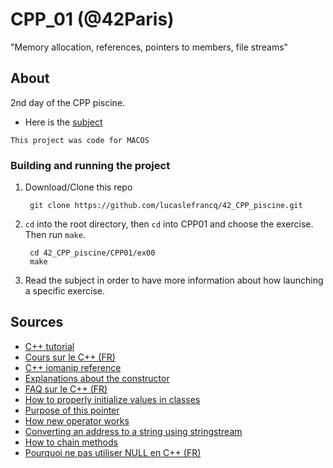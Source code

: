 # CPP_01 (@42Paris)

"Memory allocation, references, pointers to members, file streams"

## About

2nd day of the CPP piscine.

- Here is the [subject][1]

`This project was code for MACOS`

### Building and running the project

1. Download/Clone this repo

        git clone https://github.com/lucaslefrancq/42_CPP_piscine.git

2. `cd` into the root directory, then `cd` into CPP01 and choose the exercise. Then run `make`.

        cd 42_CPP_piscine/CPP01/ex00
        make

3.  Read the subject in order to have more information about how launching a specific exercise.
    
## Sources

- [C++ tutorial][2]
- [Cours sur le C++ (FR)][3]
- [C++ iomanip reference][4]
- [Explanations about the constructor][5]
- [FAQ sur le C++ (FR)][6]
- [How to properly initialize values in classes][7]
- [Purpose of this pointer][8]
- [How new operator works][9]
- [Converting an address to a string using stringstream][10]
- [How to chain methods][11]
- [Pourquoi ne pas utiliser NULL en C++ (FR)][12]

[1]: https://github.com/lucaslefrancq/42_CPP_piscine/blob/main/CPP01/cpp01.en.subject.pdf
[2]: http://www.cplusplus.com/files/tutorial.pdf
[3]: https://openclassrooms.com/fr/courses/1894236-programmez-avec-le-langage-c/1894377-quest-ce-que-le-c
[4]: http://www.cplusplus.com/reference/iomanip/
[5]: https://isocpp.org/wiki/faq/ctors#init-lists
[6]: https://cpp.developpez.com/faq/cpp/
[7]: https://stackoverflow.com/questions/40378205/c-initialising-fields-directly-vs-initialisation-list-in-default-constructor?fbclid=IwAR3k7ZUjcuU7qcHgwvDGASBbHLkRTcl9NZfvPQ2L_6a8-XNKnPyCn_rFoes
[8]: https://stackoverflow.com/questions/2828841/what-is-purpose-of-a-this-pointer-in-c
[9]: https://docs.microsoft.com/en-us/cpp/cpp/new-operator-cpp?view=msvc-160
[10]: https://stackoverflow.com/questions/7850125/convert-this-pointer-to-string
[11]: https://www.google.com/search?sxsrf=ALeKk03NcQi7MCCOBaBP6xRQXrTRnptLqA%3A1606921571039&ei=Y63HX77iAYyWlwT_uo6oBA&q=chaining+methods+c%2B%2B&oq=chaining+methods+c%2B%2B&gs_lcp=CgZwc3ktYWIQAzIGCAAQCBAeOgcIIxCxAhAnOgYIABAHEB46BAgAEA06BQgAEMsBOggIABAHEAUQHjoECAAQEzoKCAAQCBAHEB4QEzoMCAAQCBAHEAoQHhATOggIABANEB4QEzoICAAQCBAHEB46CggAEAgQBxAKEB5Q21RY9WRghmloAHAAeACAAYMBiAHAC5IBBDE0LjOYAQCgAQGqAQdnd3Mtd2l6wAEB&sclient=psy-ab&ved=0ahUKEwj-n7Grya_tAhUMy4UKHX-dA0UQ4dUDCA0&uact=5#kpvalbx=_g63HX_f0FKyWlwSn14nQDw13
[12]: https://h-deb.clg.qc.ca/Sujets/Divers--cplusplus/CPP--NULL.html